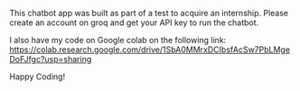 This chatbot app was built as part of a test to acquire an internship.
Please create an account on groq and get your API key to run the chatbot.

I also have my code on Google colab on the following link:
https://colab.research.google.com/drive/1SbA0MMrxDCIbsfAcSw7PbLMgeDoFJfgc?usp=sharing

Happy Coding!